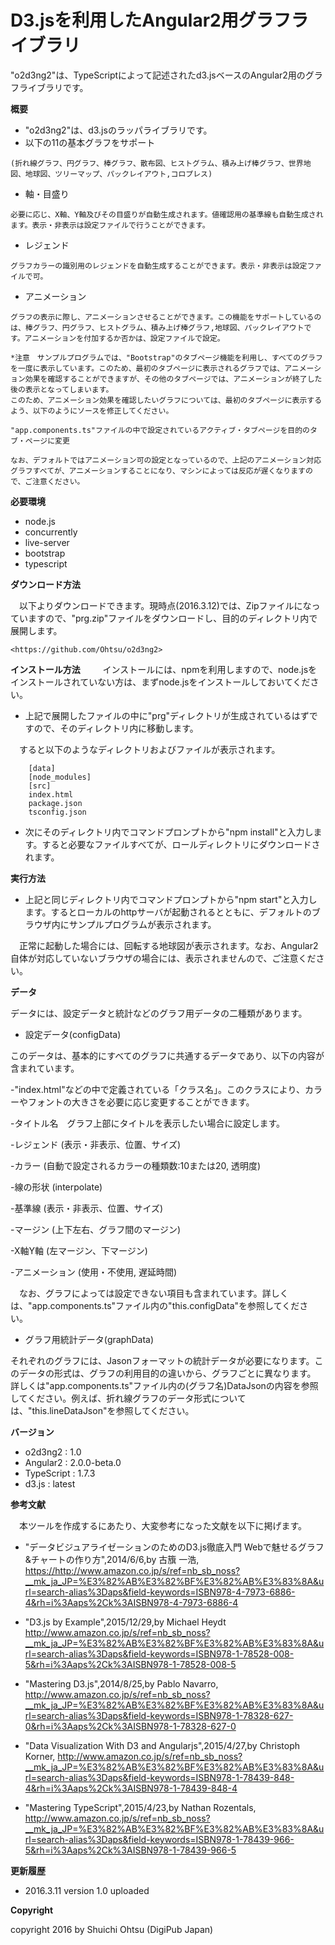 # D3.jsを利用したAngular2用グラフライブラリ


"o2d3ng2"は、TypeScriptによって記述されたd3.jsベースのAngular2用のグラフライブラリです。

**概要**
   - "o2d3ng2"は、d3.jsのラッパライブラリです。
   - 以下の11の基本グラフをサポート

    (折れ線グラフ、円グラフ、棒グラフ、散布図、ヒストグラム、積み上げ棒グラフ、世界地図、地球図、ツリーマップ、パックレイアウト,コロプレス)
    
   - 軸・目盛り

    必要に応じ、X軸、Y軸及びその目盛りが自動生成されます。値確認用の基準線も自動生成されます。表示・非表示は設定ファイルで行うことができます。
    
   - レジェンド 

    グラフカラーの識別用のレジェンドを自動生成することができます。表示・非表示は設定ファイルで可。

   - アニメーション

    グラフの表示に際し、アニメーションさせることができます。この機能をサポートしているのは、棒グラフ、円グラフ、ヒストグラム、積み上げ棒グラフ,地球図、パックレイアウトです。アニメーションを付加するか否かは、設定ファイルで設定。
    
    *注意　サンプルプログラムでは、"Bootstrap"のタブページ機能を利用し、すべてのグラフを一度に表示しています。このため、最初のタブページに表示されるグラフでは、アニメーション効果を確認することができますが、その他のタブページでは、アニメーションが終了した後の表示となってしまいます。
    このため、アニメーション効果を確認したいグラフについては、最初のタブページに表示するよう、以下のようにソースを修正してください。
    
    "app.components.ts"ファイルの中で設定されているアクティブ・タブページを目的のタブ・ページに変更
    
    なお、デフォルトではアニメーション可の設定となっているので、上記のアニメーション対応グラフすべてが、アニメーションすることになり、マシンによっては反応が遅くなりますので、ご注意ください。 
    
**必要環境**

   - node.js
   - concurrently
   - live-server
   - bootstrap
   - typescript


**ダウンロード方法**

　以下よりダウンロードできます。現時点(2016.3.12)では、Zipファイルになっていますので、"prg.zip"ファイルをダウンロードし、目的のディレクトリ内で展開します。

    <https://github.com/Ohtsu/o2d3ng2>



**インストール方法**
　
　インストールには、npmを利用しますので、node.jsをインストールされていない方は、まずnode.jsをインストールしておいてください。


   - 上記で展開したファイルの中に"prg"ディレクトリが生成されているはずですので、そのディレクトリ内に移動します。
   
   　すると以下のようなディレクトリおよびファイルが表示されます。

        [data]        
        [node_modules]        
        [src]        
        index.html        
        package.json        
        tsconfig.json
       
    
   - 次にそのディレクトリ内でコマンドプロンプトから"npm install"と入力します。すると必要なファイルすべてが、ロールディレクトリにダウンロードされます。
     
**実行方法** 

  - 上記と同じディレクトリ内でコマンドプロンプトから"npm start"と入力します。するとローカルのhttpサーバが起動されるとともに、デフォルトのブラウザ内にサンプルプログラムが表示されます。
  
  　正常に起動した場合には、回転する地球図が表示されます。なお、Angular2自体が対応していないブラウザの場合には、表示されませんので、ご注意ください。
 
**データ**

 データには、設定データと統計などのグラフ用データの二種類があります。
 
 - 設定データ(configData)
 
 このデータは、基本的にすべてのグラフに共通するデータであり、以下の内容が含まれています。
 
 -"index.html"などの中で定義されている「クラス名」。このクラスにより、カラーやフォントの大きさを必要に応じ変更することができます。
 
 -タイトル名　グラフ上部にタイトルを表示したい場合に設定します。
 
 -レジェンド (表示・非表示、位置、サイズ)
 
 -カラー (自動で設定されるカラーの種類数:10または20, 透明度) 
 
 -線の形状 (interpolate)
 
 -基準線 (表示・非表示、位置、サイズ)
 
 -マージン (上下左右、グラフ間のマージン)
 
 -X軸Y軸 (左マージン、下マージン)
 
 -アニメーション (使用・不使用, 遅延時間)
 
 　なお、グラフによっては設定できない項目も含まれています。詳しくは、"app.components.ts"ファイル内の"this.configData"を参照してください。
 
 
 - グラフ用統計データ(graphData)

 それぞれのグラフには、Jasonフォーマットの統計データが必要になります。このデータの形式は、グラフの利用目的の違いから、グラフごとに異なります。
 詳しくは"app.components.ts"ファイル内の(グラフ名)DataJsonの内容を参照してください。例えば、折れ線グラフのデータ形式については、"this.lineDataJson"を参照してください。
 
**バージョン**

   - o2d3ng2    : 1.0
   - Angular2   : 2.0.0-beta.0
   - TypeScript : 1.7.3
   - d3.js      : latest
   



**参考文献**

　本ツールを作成するにあたり、大変参考になった文献を以下に掲げます。

- "データビジュアライゼーションのためのD3.js徹底入門 Webで魅せるグラフ&チャートの作り方",2014/6/6,by 古籏 一浩, 
<https://http://www.amazon.co.jp/s/ref=nb_sb_noss?__mk_ja_JP=%E3%82%AB%E3%82%BF%E3%82%AB%E3%83%8A&url=search-alias%3Daps&field-keywords=ISBN978-4-7973-6886-4&rh=i%3Aaps%2Ck%3AISBN978-4-7973-6886-4>

- "D3.js by Example",2015/12/29,by Michael Heydt
<http://www.amazon.co.jp/s/ref=nb_sb_noss?__mk_ja_JP=%E3%82%AB%E3%82%BF%E3%82%AB%E3%83%8A&url=search-alias%3Daps&field-keywords=ISBN978-1-78528-008-5&rh=i%3Aaps%2Ck%3AISBN978-1-78528-008-5>

- "Mastering D3.js",2014/8/25,by Pablo Navarro,
<http://www.amazon.co.jp/s/ref=nb_sb_noss?__mk_ja_JP=%E3%82%AB%E3%82%BF%E3%82%AB%E3%83%8A&url=search-alias%3Daps&field-keywords=ISBN978-1-78328-627-0&rh=i%3Aaps%2Ck%3AISBN978-1-78328-627-0>

- "Data Visualization With D3 and Angularjs",2015/4/27,by Christoph Korner,
<http://www.amazon.co.jp/s/ref=nb_sb_noss?__mk_ja_JP=%E3%82%AB%E3%82%BF%E3%82%AB%E3%83%8A&url=search-alias%3Daps&field-keywords=ISBN978-1-78439-848-4&rh=i%3Aaps%2Ck%3AISBN978-1-78439-848-4>

- "Mastering TypeScript",2015/4/23,by Nathan Rozentals,
<http://www.amazon.co.jp/s/ref=nb_sb_noss?__mk_ja_JP=%E3%82%AB%E3%82%BF%E3%82%AB%E3%83%8A&url=search-alias%3Daps&field-keywords=ISBN978-1-78439-966-5&rh=i%3Aaps%2Ck%3AISBN978-1-78439-966-5>

**更新履歴**

 - 2016.3.11 version 1.0 uploaded

**Copyright**

copyright 2016 by Shuichi Ohtsu (DigiPub Japan)
